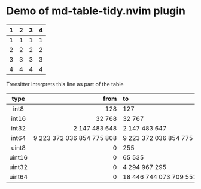 
# Demo of md-table-tidy.nvim plugin

|1|2|3|4|
|-|:-|-:|:-:|
|1|1|1|1|
|2|2|2|2|
|3|3|3|3|
|4|4|4|4|
Treesitter interprets this line as part of the table

|type| from | to |
|:--:| --:|:--- |
|int8| 128 | 127 |
|int16| 32 768 | 32 767 |
|int32| 2 147 483 648| 2 147 483 647|
|int64| 9 223 372 036 854 775 808|9 223 372 036 854 775 807|
|uint8| 0 | 255 |
|uint16| 0 | 65 535 |
|uint32| 0 | 4 294 967 295|
|uint64|  0 | 18 446 744 073 709 551 615|
